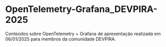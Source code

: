 # OpenTelemetry-Grafana_DEVPIRA-2025
Conteúdos sobre OpenTelemetry + Grafana de apresentação realizada em 06/01/2025 para membros da comunidade DEVPIRA.
